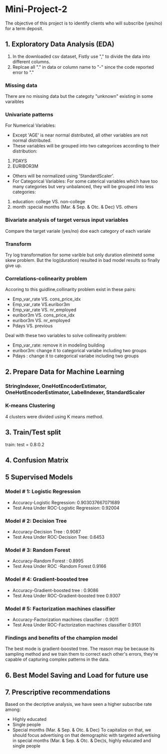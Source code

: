 # Mini-Project-2
The objective of this project is to identify clients who will subscribe (yes/no) for a term deposit.
## 1. Exploratory Data Analysis (EDA)
1. In the downloaded csv dataset, Fistly use "," to divide the data into different columns.
2. Replcae all "." in data or column name to "-" since the code reported error to "."
###  Missing data
There are no missing data but the categoty "unknown" existing in some varaibles
### Univariate patterns
For Numerical Variables: 
* Except 'AGE' is near normal distributed, all other variables are not normal distributed.
* These variables will be grouped into two categorices according to their distribution:
1. PDAYS
2. EURIBOR3M
* Others will be normalized using 'StandardScaler'.
* For Categorical Variables:
For some caterical variables which have too many categories but very unbalanced, they will be grouped into less categories:
1. education: college VS. non-college
2. month :special months (Mar. & Sep. & Otc. & Dec) VS. others
### Bivariate analysis of target versus input variables
Compare the target variale (yes/no) doe each category of each variale

### Transform
Try log transformation for some varible but only duration eliminetd some skew problem. But the log(duration) resulted in bad model results so finally give up.
### Correlations-colinearity problem
Accoring to this guidline,collinarity problem exist in these pairs:
* Emp_var_rate VS. cons_price_idx
* Emp_var_rate VS.euribor3m
* Emp_var_rate VS. nr_employed
* euribor3m VS. cons_price_idx
* euribor3m VS. nr_employed
* Pdays VS. previous

Deal with these two variables to solve collinearity problem:
* Emp_var_rate: remove it in modeling building
* euribor3m: change it to categorical variabe including two groups
* Pdays : change it to categorical variabe including two groups 


## 2. Prepare Data for Machine Learning
### StringIndexer, OneHotEncoderEstimator, OneHotEncoderEstimator, LabelIndexer, StandardScaler
### K-means Clustering
4 clusters were divided using K means method.
## 3. Train/Test split
train: test = 0.8:0.2
## 4. Confusion Matrix
## 5 Supervised Models
### Model # 1: Logistic Regression
* Accuracy-Logistic Regression:  0.903037667071689
* Test Area Under ROC-Logistic Regression: 0.92004
### Model # 2: Decision Tree
 * Accuracy-Decision Tree :   0.9087
 * Test Area Under ROC-Decision Tree: 0.6453
### Model # 3: Random Forest
* Accuracy-Random Forest :  0.8995
* Test Area Under ROC -Random Forest 0.9166
### Model # 4: Gradient-boosted tree
* Accuracy-Gradient-boosted tree :  0.9086
* Test Area Under ROC-Gradient-boosted tree 0.9307
###  Model # 5: Factorization machines classifier
* Accuracy-Factorization machines classifier :  0.9011
* Test Area Under ROC-Factorization machines classifier 0.9101
### Findings and benefits of the champion model
The best mode is gradient-boosted tree. The reason may be because its sampling method and we train them to correct each other's errors, they're capable of capturing complex patterns in the data.
## 6. Best Model Saving and Load for future use
## 7. Prescriptive recommendations
Based on the decriptive analysis, we have seen a higher subscribe rate among:

* Highly educated
* Single people
* Special months (Mar. & Sep. & Otc. & Dec)
To capitalize on that, we should focus advertising on that demographic with targeted advertising in special months (Mar. & Sep. & Otc. & Dec)s, highly educated and single people
